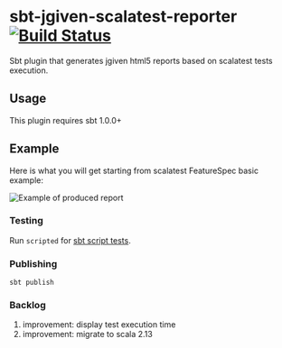 # sbt-jgiven-scalatest-reporter [![Build Status](https://travis-ci.org/seblm/sbt-jgiven-scalatest-reporter.svg?branch=master)](https://travis-ci.org/seblm/sbt-jgiven-scalatest-reporter)

Sbt plugin that generates jgiven html5 reports based on scalatest tests execution.

## Usage

This plugin requires sbt 1.0.0+

## Example

Here is what you will get starting from scalatest FeatureSpec basic example:

![Example of produced report](/../assets/example-screenshot.png?raw=true)

### Testing

Run `scripted` for [sbt script tests](https://www.scala-sbt.org/1.x/docs/Testing-sbt-plugins.html).

### Publishing

`sbt publish`

### Backlog

 1. improvement: display test execution time
 1. improvement: migrate to scala 2.13
